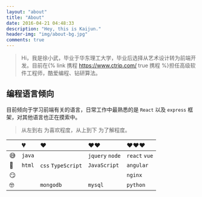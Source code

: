 ```yaml
---
layout: "about"
title: "About"
date: 2016-04-21 04:48:33
description: "Hey, this is Kaijun."
header-img: "img/about-bg.jpg"
comments: true
---
```


> Hi，我是徐小武，毕业于华东理工大学，毕业后选择从艺术设计转为前端开发。目前在{% link 携程 https://www.ctrip.com/ true 携程 %}担任高级软件工程师，酷爱编程、钻研算法。

## 编程语言倾向
目前倾向于学习前端有关的语言，日常工作中最熟悉的是 `React` 以及 `express` 框架，对其他语言也正在摸索中。

> 从左到右 为喜欢程度，从上到下 为了解程度。

|   | 💔 | ❤️ | ❤️❤️ | ❤️❤️❤️ |
|:-----|:-----|:-----|:-----|:-----|
| 😅 | `java` |       | `jquery` `node` | `react` `vue` |
| 🧐 | `html` | `css` `TypeScript` | `JavaScript` | `angular` |
| 😏 |        |       |        | `nginx`|
| 🤓 |        | `mongodb` | `mysql` | `python` |